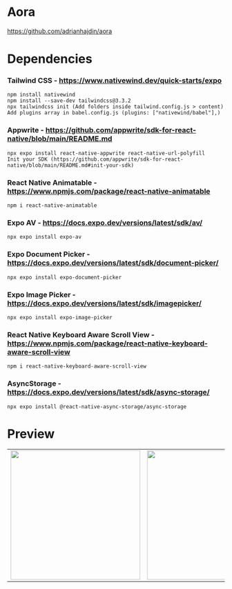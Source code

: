 # Aora
https://github.com/adrianhajdin/aora

# Dependencies
### Tailwind CSS - https://www.nativewind.dev/quick-starts/expo
    npm install nativewind
    npm install --save-dev tailwindcss@3.3.2
    npx tailwindcss init (Add folders inside tailwind.config.js > content)
    Add plugins array in babel.config.js (plugins: ["nativewind/babel"],)

### Appwrite - https://github.com/appwrite/sdk-for-react-native/blob/main/README.md
    npx expo install react-native-appwrite react-native-url-polyfill
    Init your SDK (https://github.com/appwrite/sdk-for-react-native/blob/main/README.md#init-your-sdk)

### React Native Animatable - https://www.npmjs.com/package/react-native-animatable
    npm i react-native-animatable

### Expo AV - https://docs.expo.dev/versions/latest/sdk/av/
    npx expo install expo-av

### Expo Document Picker - https://docs.expo.dev/versions/latest/sdk/document-picker/
    npx expo install expo-document-picker

### Expo Image Picker - https://docs.expo.dev/versions/latest/sdk/imagepicker/
    npx expo install expo-image-picker

### React Native Keyboard Aware Scroll View - https://www.npmjs.com/package/react-native-keyboard-aware-scroll-view
    npm i react-native-keyboard-aware-scroll-view

### AsyncStorage - https://docs.expo.dev/versions/latest/sdk/async-storage/
    npx expo install @react-native-async-storage/async-storage

# Preview

<table>
    <tr>
        <td>
            <img src="" alt="" width="300"/>
        </td>
        <td>
            <img src="" alt="" width="300"/>
        </td>
    </tr>
</table>
